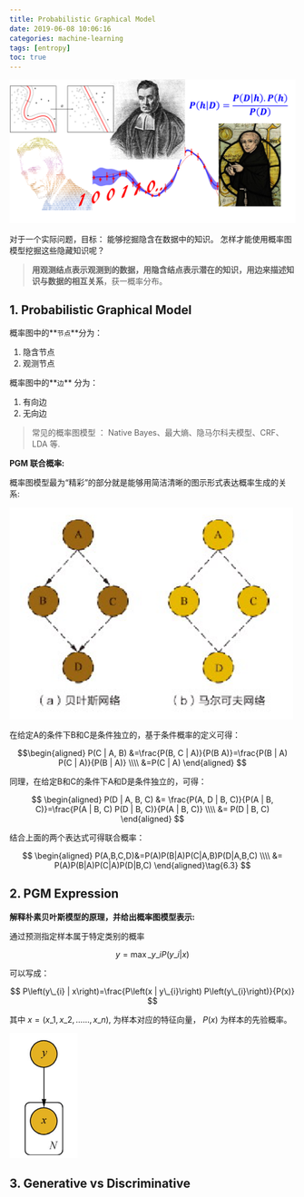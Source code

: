```yaml
---
title: Probabilistic Graphical Model
date: 2019-06-08 10:06:16
categories: machine-learning
tags: [entropy]
toc: true
---
```


<img class="img-fancy" src="/images/ml/pgm/pgm-01.png" width="550" border="0" alt="Probabilistic Graphical Model"/>

<!--<a href="/2019/06/02/ml/Random_Forest_and_GBDT/" target="_self" style="display:block; margin:0 auto; background:url('/images/ml/ensumble/ensumble-1.png') no-repeat 0 0 / contain; height:304px; width:550px;"></a>
-->

<!-- more -->


对于一个实际问题，目标： 能够挖掘隐含在数据中的知识。 怎样才能使用概率图模型挖掘这些隐藏知识呢？

> **用观测结点表示观测到的数据，用隐含结点表示潜在的知识，用边来描述知识与数据的相互关系**，获一概率分布。

## 1. Probabilistic Graphical Model

概率图中的**`节点`**分为： 

1. 隐含节点
2. 观测节点

概率图中的**`边`** 分为： 
 
1. 有向边
2. 无向边

> 常见的概率图模型 ： Native Bayes、最大熵、隐马尔科夫模型、CRF、LDA 等.

**PGM 联合概率:**

概率图模型最为“精彩”的部分就是能够用简洁清晰的图示形式表达概率生成的关系:

<img src="/images/ml/pgm/pgm-02.png" width="500" />

在给定A的条件下B和C是条件独立的，基于条件概率的定义可得：

$$\begin{aligned} P(C | A, B) &=\frac{P(B, C | A)}{P(B A)}=\frac{P(B | A) P(C | A)}{P(B | A)} \\\\ &=P(C | A) \end{aligned}
$$

同理，在给定B和C的条件下A和D是条件独立的，可得：

$$
\begin{aligned} P(D | A, B, C) &= \frac{P(A, D | B, C)}{P(A | B, C)}=\frac{P(A | B, C) P(D | B, C)}{P(A | B, C)} \\\\ &= P(D | B, C) \end{aligned}
$$

结合上面的两个表达式可得联合概率：

$$
\begin{aligned}
P(A,B,C,D)&=P(A)P(B|A)P(C|A,B)P(D|A,B,C) \\\\
&= P(A)P(B|A)P(C|A)P(D|B,C)
\end{aligned}\tag{6.3}
$$

## 2. PGM Expression

**解释朴素贝叶斯模型的原理，并给出概率图模型表示:**

通过预测指定样本属于特定类别的概率 

$$
y=\max \_{y\_{i}} P\left(y\_{i} | x\right)
$$

可以写成：

$$
P\left(y\_{i} | x\right)=\frac{P\left(x | y\_{i}\right) P\left(y\_{i}\right)}{P(x)}
$$

其中 $x=\left(x\_{1}, x\_{2}, \ldots \ldots, x\_{n}\right)$, 为样本对应的特征向量， $P(x)$ 为样本的先验概率。

<img src="/images/ml/pgm/pgm-03.png" width="120" />

## 3. Generative vs Discriminative